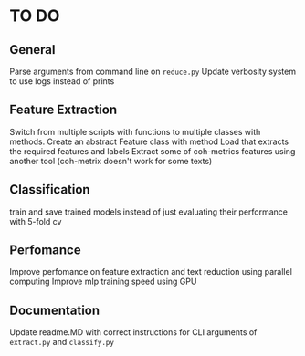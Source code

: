 # TO DO

## General
Parse arguments from command line on `reduce.py`
Update verbosity system to use logs instead of prints 

## Feature Extraction
Switch from multiple scripts with functions to multiple classes with methods. Create an abstract Feature class with method Load that extracts the required features and labels
Extract some of coh-metrics features using another tool (coh-metrix doesn't work for some texts)

## Classification
train and save trained models instead of just evaluating their performance with 5-fold cv

## Perfomance
Improve perfomance on feature extraction and text reduction using parallel computing
Improve mlp training speed using GPU

## Documentation
Update readme.MD with correct instructions for CLI arguments of `extract.py` and `classify.py`